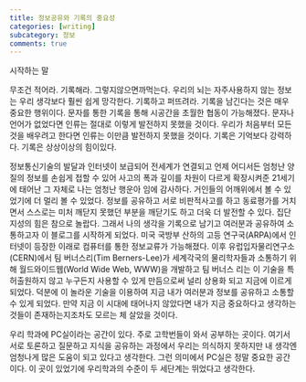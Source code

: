 ```yaml
---
title: 정보공유와 기록의 중요성
categories: [writing]
subcategory: 정보
comments: true
---
```

시작하는 말  

무조건 적어라. 기록해라. 그렇지않으면까먹는다. 우리의 뇌는 자주사용하지 않는 정보는 우리 생각보다 훨씬 쉽게 망각한다. 기록하고 퍼뜨려라. 기록을 남긴다는 것은 매우 중요한 행위이다. 문자를 통한 기록을 통해 시공간을 초월한 협동이 가능해졌다. 문자나 언어가 없었다면 인류는 절대로 이렇게 발전하지 못했을 것이다. 우리가 처음부터 모든것을 배우려고 한다면 인류는 이만큼 발전하지 못했을 것이다. 기록은 기억보다 강력하다. 기록은 상상이상의 힘이있다.

정보통신기술의 발달과 인터넷이 보급되어 전세계가 연결되고 언제 어디서든 엄청난 양질의 정보를 손쉽게 접할 수 있어 사고의 폭과 깊이를 차원이 다르게 확장시켜준 21세기에 태어난 그 자체로 나는 엄청난 행운아 임에 감사하다. 거인들의 어깨위에서 볼 수 있었기에 더 멀리 볼 수 있었다. 정보를 공유하고 서로 비판적사고를 하고 동료평가를 거치면서 스스로는 미처 깨닫지 못했던 부분을 깨닫기도 하고 더욱 더 발전할 수 있다. 집단지성의 힘은 참으로 놀랍다. 그래서 나의 생각을 기록으로 남기고 여러분과 공유하여 소통하고자 이 블로그를 시작하게 되었다.
미국 국방부 산하의 고등 연구국(ARPA)에서 인터넷이 등장한 이래로 컴퓨터를 통한 정보교류가 가능해졌다. 이후 유럽입자물리연구소(CERN)에서 팀 버너스리(Tim Berners-Lee)가 세계각국의 물리학자들과 소통하기 위해 월드와이드웹(World Wide Web, WWW)을 개발하고 팀 버너스 리는 이 기술을 특허출원하지 않고 누구든지 사용할 수 있게 만듬으로써 널리 상용화 되고 지금에 이르게 되었다.
덕분에 이 놀라운 기술을 이용하여 지금 내가 여러분과 정보를 공유하고 소통할 수 있게 되었다. 만약 지금 이 시대에 태어나지 않았다면 내가 지금 중요하다고 생각하는 것들이 존재하는지조차도 모르는 체 살았을 것이다.

우리 학과에 PC실이라는 공간이 있다. 주로 고학번들이 와서 공부하는 곳이다. 여기서 서로 토론하고 질문하고 지식을 공유하는 과정에서 우리는 의식하지 못하지만 내 생각엔 엄청나게 많은 도움이 되고 있다고 생각한다. 그런 의미에서 PC실은 정말 중요한 공간이다. 이 곳이 있었기에 우리학과의 수준이 두 세단계는 뛰었다고 생각한다.
